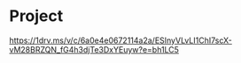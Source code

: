 # Project
https://1drv.ms/v/c/6a0e4e0672114a2a/ESInyVLvLI1ChI7scX-vM28BRZQN_fG4h3djTe3DxYEuyw?e=bh1LC5
